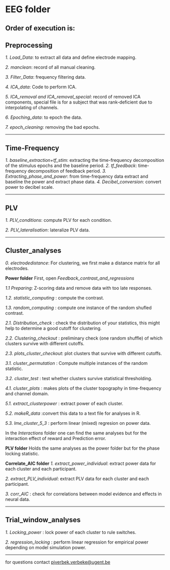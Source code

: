 # EEG folder

Order of execution is:
---
## Preprocessing
*1. Load_Data*: to extract all data and define electrode mapping. 

*2. manclean*: record of all manual cleaning.  

*3. Filter_Data*: frequency filtering data.  

*4. ICA_data*: Code to perform ICA.  

*5. ICA_removal and ICA_removal_special*: record of removed ICA components, special file is for a subject that was rank-deficient due to interpolating of channels. 

*6. Epoching_data*: to epoch the data.  

*7. epoch_cleaning*: removing the bad epochs.  
___

## Time-Frequency
*1. baseline_extraction+tf_stim*: extracting the time-frequency decomposition of the stimulus epochs and the baseline period.
*2. tf_feedback*: time-frequency decomposition of feedback period. 
*3. Extracting_phase_and_power*: from time-frequency data extract and baseline the power and extract phase data.
*4. Decibel_conversion*: convert power to decibel scale. 
___

## PLV
*1. PLV_conditions*: compute PLV for each condition. 

*2. PLV_lateralisation*: lateralize PLV data. 
___

## Cluster_analyses
*0. electrodedistance*: For clustering, we first make a distance matrix for all electrodes. 

**Power folder**
First, open *Feedback_contrast_and_regressions* 

*1.1 Preparing*: Z-scoring data and remove data with too late responses. 

*1.2. statistic_computing* : compute the contrast. 

*1.3. random_computing* : compute one instance of the random shufled contrast. 

*2.1. Distribution_check* : check the distribution of your statistics, this might help to determine a good cutoff for clustering. 

*2.2. Clustering_checkout* : preliminary check (one random shuffle) of which clusters survive with different cutoffs. 

*2.3. plots_cluster_checkout*: plot clusters that survive with different cutoffs. 

*3.1. cluster_permutation* : Compute multiple instances of the random statistic.

*3.2. cluster_test* : test whether clusters survive statistical thresholding.

*4.1. cluster_plots* : makes plots of the cluster topography in time-frequency and channel domain.

*5.1. extract_clusterpower* : extract power of each cluster.

*5.2. makeR_data* :convert this data to a text file for analyses in R.

*5.3. lme_cluster_5_3* : perform linear (mixed) regresion on power data.

In the *Interactions* folder one can find the same analyses but for the interaction effect of reward and Prediction error.

**PLV folder**
Holds the same analyses as the power folder but for the phase locking statistic.

**Correlate_AIC folder**
*1. extract_power_individual*: extract power data for each cluster and each participant. 

*2. extract_PLV_individual*: extract PLV data for each cluster and each participant.

*3. corr_AIC* : check for correlations between model evidence and effects in neural data.
___

## Trial_window_analyses
*1. Locking_power* : lock power of each cluster to rule switches. 

*2. regression_locking* : perform linear regression for empirical power depending on model simulation power.
___

for questions contact pjverbek.verbeke@ugent.be 